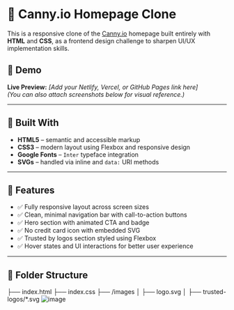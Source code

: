 # 🧠 Canny.io Homepage Clone

This is a responsive clone of the [Canny.io](https://canny.io) homepage built entirely with **HTML** and **CSS**, as a frontend design challenge to sharpen UI/UX implementation skills.

## 🚀 Demo

**Live Preview:** *[Add your Netlify, Vercel, or GitHub Pages link here]*  
*(You can also attach screenshots below for visual reference.)*

---

## 🔨 Built With

- **HTML5** – semantic and accessible markup
- **CSS3** – modern layout using Flexbox and responsive design
- **Google Fonts** – `Inter` typeface integration
- **SVGs** – handled via inline and `data:` URI methods

---

## 🎯 Features

- ✅ Fully responsive layout across screen sizes
- ✅ Clean, minimal navigation bar with call-to-action buttons
- ✅ Hero section with animated CTA and badge
- ✅ No credit card icon with embedded SVG
- ✅ Trusted by logos section styled using Flexbox
- ✅ Hover states and UI interactions for better user experience

---

## 📁 Folder Structure


├── index.html ├── index.css ├── /images │ ├── logo.svg │ ├── trusted-logos/*.svg
![image](https://github.com/user-attachments/assets/74364a48-5eed-4d06-910a-0fb38d9d851e)

